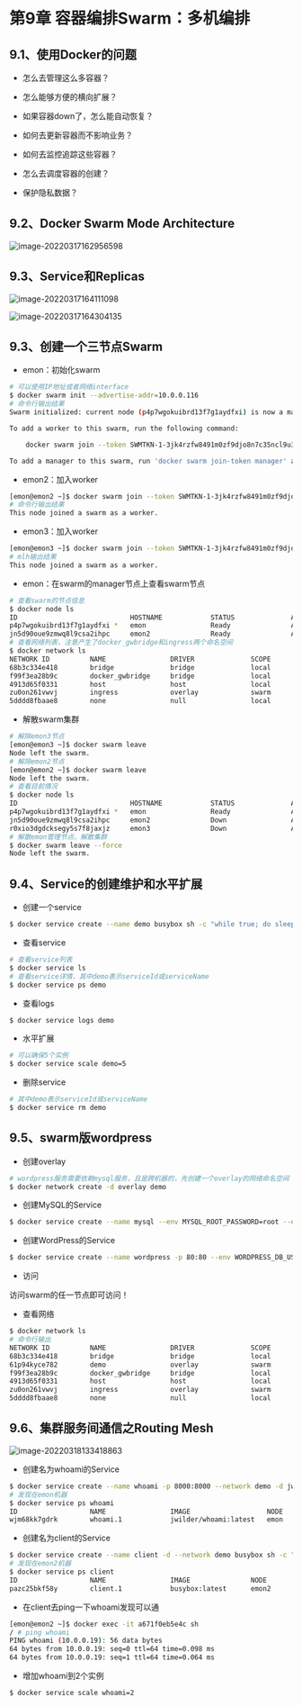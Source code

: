# 第9章 容器编排Swarm：多机编排

## 9.1、使用Docker的问题

- 怎么去管理这么多容器？

- 怎么能够方便的横向扩展？
- 如果容器down了，怎么能自动恢复？
- 如何去更新容器而不影响业务？
- 如何去监控追踪这些容器？
- 怎么去调度容器的创建？
- 保护隐私数据？



## 9.2、Docker Swarm Mode Architecture

![image-20220317162956598](images/image-20220317162956598.png)

## 9.3、Service和Replicas

![image-20220317164111098](images/image-20220317164111098.png)

![image-20220317164304135](images/image-20220317164304135.png)

## 9.3、创建一个三节点Swarm

- emon：初始化swarm

```bash
# 可以使用IP地址或者网络interface
$ docker swarm init --advertise-addr=10.0.0.116
# 命令行输出结果
Swarm initialized: current node (p4p7wgokuibrd13f7g1aydfxi) is now a manager.

To add a worker to this swarm, run the following command:

    docker swarm join --token SWMTKN-1-3jk4rzfw8491m0zf9djo8n7c35ncl9u3b1byxavhq1ms81g083-9k6i7t40cffw59gtty6ad6yl4 10.0.0.116:2377

To add a manager to this swarm, run 'docker swarm join-token manager' and follow the instructions.
```

- emon2：加入worker

```bash
[emon@emon2 ~]$ docker swarm join --token SWMTKN-1-3jk4rzfw8491m0zf9djo8n7c35ncl9u3b1byxavhq1ms81g083-9k6i7t40cffw59gtty6ad6yl4 10.0.0.116:2377
# 命令行输出结果
This node joined a swarm as a worker.
```

- emon3：加入worker

```bash
[emon@emon3 ~]$ docker swarm join --token SWMTKN-1-3jk4rzfw8491m0zf9djo8n7c35ncl9u3b1byxavhq1ms81g083-9k6i7t40cffw59gtty6ad6yl4 10.0.0.116:2377
# mlh输出结果
This node joined a swarm as a worker.
```

- emon：在swarm的manager节点上查看swarm节点

```bash
# 查看swarm的节点信息
$ docker node ls
ID                            HOSTNAME            STATUS              AVAILABILITY        MANAGER STATUS      ENGINE VERSION
p4p7wgokuibrd13f7g1aydfxi *   emon                Ready               Active              Leader              18.06.3-ce
jn5d90oue9zmwq8l9csa2ihpc     emon2               Ready               Active                                  18.06.3-ce
# 查看网络列表，注意产生了docker_gwbridge和ingress两个命名空间
$ docker network ls
NETWORK ID          NAME                DRIVER              SCOPE
68b3c334e418        bridge              bridge              local
f99f3ea28b9c        docker_gwbridge     bridge              local
4913d65f0331        host                host                local
zu0on261vwvj        ingress             overlay             swarm
5dddd8fbaae8        none                null                local
```

- 解散swarm集群

```bash
# 解除emon3节点
[emon@emon3 ~]$ docker swarm leave
Node left the swarm.
# 解除emon2节点
[emon@emon2 ~]$ docker swarm leave
Node left the swarm.
# 查看目前情况
$ docker node ls
ID                            HOSTNAME            STATUS              AVAILABILITY        MANAGER STATUS      ENGINE VERSION
p4p7wgokuibrd13f7g1aydfxi *   emon                Ready               Active              Leader              18.06.3-ce
jn5d90oue9zmwq8l9csa2ihpc     emon2               Down                Active                                  18.06.3-ce
r0xio3dgdcksegy5s7f8jaxjz     emon3               Down                Active                                  18.06.3-ce
# 解散emon管理节点，解散集群
$ docker swarm leave --force
Node left the swarm.
```



## 9.4、Service的创建维护和水平扩展

- 创建一个service

```bash
$ docker service create --name demo busybox sh -c "while true; do sleep 3600; done"
```

- 查看service

```bash
# 查看service列表
$ docker service ls
# 查看service详情，其中demo表示serviceId或serviceName
$ docker service ps demo
```

- 查看logs

```bash
$ docker service logs demo
```

- 水平扩展

```bash
# 可以确保5个实例
$ docker service scale demo=5
```

- 删除service

```bash
# 其中demo表示serviceId或serviceName
$ docker service rm demo
```

## 9.5、swarm版wordpress

- 创建overlay

```bash
# wordpress服务需要依赖mysql服务，且是跨机器的，先创建一个overlay的网络命名空间
$ docker network create -d overlay demo
```

- 创建MySQL的Service

```bash
$ docker service create --name mysql --env MYSQL_ROOT_PASSWORD=root --env MYSQL_DATABASE=wordpress --network demo --mount type=volume,source=mysql-data,destination=/var/lib/mysql mysql
```

- 创建WordPress的Service

```bash
$ docker service create --name wordpress -p 80:80 --env WORDPRESS_DB_USER=root --env WORDPRESS_DB_PASSWORD=root --env WORDPRESS_DB_HOST=mysql --network demo wordpress
```

- 访问

访问swarm的任一节点即可访问！

- 查看网络

```bash
$ docker network ls
# 命令行输出
NETWORK ID          NAME                DRIVER              SCOPE
68b3c334e418        bridge              bridge              local
61p94kyce782        demo                overlay             swarm
f99f3ea28b9c        docker_gwbridge     bridge              local
4913d65f0331        host                host                local
zu0on261vwvj        ingress             overlay             swarm
5dddd8fbaae8        none                null                local
```



## 9.6、集群服务间通信之Routing Mesh

![image-20220318133418863](images/image-20220318133418863.png)

- 创建名为whoami的Service

```bash
$ docker service create --name whoami -p 8000:8000 --network demo -d jwilder/whoami
# 发现在emon机器
$ docker service ps whoami
ID                  NAME                IMAGE                   NODE                DESIRED STATE       CURRENT STATE           ERROR               PORTS
wjm68kk7gdrk        whoami.1            jwilder/whoami:latest   emon                Running             Running 6 minutes ago                       
```

- 创建名为client的Service

```bash
$ docker service create --name client -d --network demo busybox sh -c "while true; do sleep 3600; done"
# 发现在emon2机器
$ docker service ps client
ID                  NAME                IMAGE               NODE                DESIRED STATE       CURRENT STATE           ERROR               PORTS
pazc25bkf58y        client.1            busybox:latest      emon2               Running             Running 3 minutes ago
```

- 在client去ping一下whoami发现可以通

```bash
[emon@emon2 ~]$ docker exec -it a671f0eb5e4c sh
/ # ping whoami
PING whoami (10.0.0.19): 56 data bytes
64 bytes from 10.0.0.19: seq=0 ttl=64 time=0.098 ms
64 bytes from 10.0.0.19: seq=1 ttl=64 time=0.064 ms
```

- 增加whoami到2个实例

```bash
$ docker service scale whoami=2
```